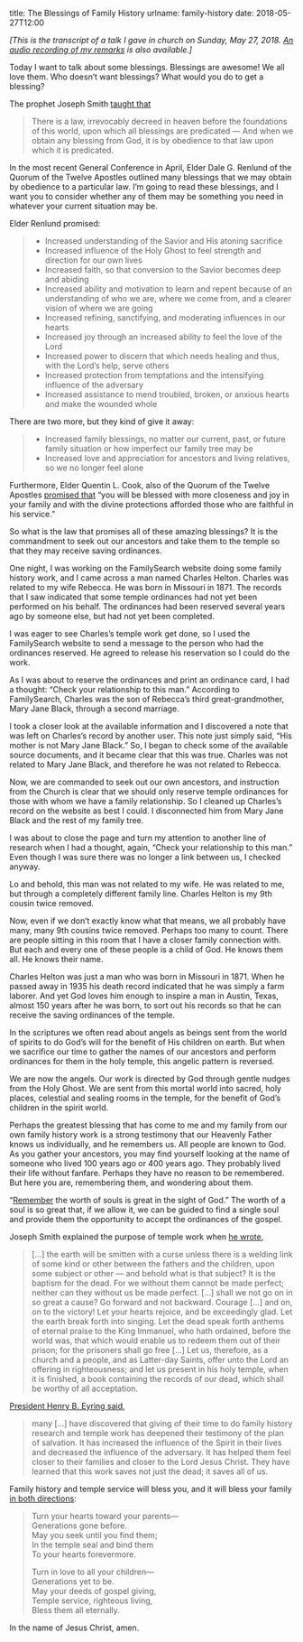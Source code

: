 title: The Blessings of Family History
urlname: family-history
date: 2018-05-27T12:00

_\[This is the transcript of a talk I gave in church on Sunday, May 27, 2018. [An audio recording of my remarks][a] is
also available.\]_

[a]: {static}/images/2018-05-27-family-history.mp3

Today I want to talk about some blessings. Blessings are awesome! We all love them. Who doesn&#x02bc;t want blessings?
What would you do to get a blessing?

The prophet Joseph Smith [taught that][b]

[b]: https://www.churchofjesuschrist.org/study/scriptures/dc-testament/dc/130?lang=eng&id=20-21#p20

> There is a law, irrevocably decreed in heaven before the foundations of this world, upon which all blessings are
> predicated &mdash; And when we obtain any blessing from God, it is by obedience to that law upon which it is
> predicated.

In the most recent General Conference in April, Elder Dale G. Renlund of the Quorum of the Twelve Apostles outlined many
blessings that we may obtain by obedience to a particular law. I&#x02bc;m going to read these blessings, and I want you
to consider whether any of them may be something you need in whatever your current situation may be.

Elder Renlund promised:

> *   Increased understanding of the Savior and His atoning sacrifice
> *   Increased influence of the Holy Ghost to feel strength and direction for our own lives
> *   Increased faith, so that conversion to the Savior becomes deep and abiding
> *   Increased ability and motivation to learn and repent because of an understanding of who we are, where we come
>     from, and a clearer vision of where we are going
> *   Increased refining, sanctifying, and moderating influences in our hearts
> *   Increased joy through an increased ability to feel the love of the Lord
> *   Increased power to discern that which needs healing and thus, with the Lord&#x02bc;s help, serve others
> *   Increased protection from temptations and the intensifying influence of the adversary
> *   Increased assistance to mend troubled, broken, or anxious hearts and make the wounded whole

There are two more, but they kind of give it away:

> *   Increased family blessings, no matter our current, past, or future family situation or how imperfect our family
>     tree may be
> *   Increased love and appreciation for ancestors and living relatives, so we no longer feel alone

Furthermore, Elder Quentin L. Cook, also of the Quorum of the Twelve Apostles [promised that][c] &ldquo;you will be
blessed with more closeness and joy in your family and with the divine protections afforded those who are faithful in
his service.&rdquo;

[c]: https://www.churchofjesuschrist.org/study/ensign/2016/02/the-joy-of-family-history-work

So what is the law that promises all of these amazing blessings? It is the commandment to seek out our ancestors and
take them to the temple so that they may receive saving ordinances.

One night, I was working on the FamilySearch website doing some family history work, and I came across a man named
Charles Helton. Charles was related to my wife Rebecca. He was born in Missouri in 1871. The records that I saw
indicated that some temple ordinances had not yet been performed on his behalf. The ordinances had been reserved several
years ago by someone else, but had not yet been completed.

I was eager to see Charles&#x02bc;s temple work get done, so I used the FamilySearch website to send a message to the
person who had the ordinances reserved. He agreed to release his reservation so I could do the work.

As I was about to reserve the ordinances and print an ordinance card, I had a thought: &ldquo;Check your relationship to
this man.&rdquo; According to FamilySearch, Charles was the son of Rebecca&#x02bc;s third great-grandmother, Mary Jane
Black, through a second marriage.

I took a closer look at the available information and I discovered a note that was left on Charles&#x02bc;s record by
another user. This note just simply said, &ldquo;His mother is not Mary Jane Black.&rdquo; So, I began to check some of
the available source documents, and it became clear that this was true. Charles was not related to Mary Jane Black, and
therefore he was not related to Rebecca.

Now, we are commanded to seek out our own ancestors, and instruction from the Church is clear that we should only
reserve temple ordinances for those with whom we have a family relationship. So I cleaned up Charles&#x02bc;s record on
the website as best I could. I disconnected him from Mary Jane Black and the rest of my family tree.

I was about to close the page and turn my attention to another line of research when I had a thought, again,
&ldquo;Check your relationship to this man.&rdquo; Even though I was sure there was no longer a link between us, I
checked anyway.

Lo and behold, this man was not related to my wife. He was related to me, but through a completely different family
line. Charles Helton is my 9th cousin twice removed.

Now, even if we don&#x02bc;t exactly know what that means, we all probably have many, many 9th cousins twice removed.
Perhaps too many to count. There are people sitting in this room that I have a closer family connection with. But each
and every one of these people is a child of God. He knows them all. He knows their name.

Charles Helton was just a man who was born in Missouri in 1871. When he passed away in 1935 his death record indicated
that he was simply a farm laborer. And yet God loves him enough to inspire a man in Austin, Texas, almost 150 years
after he was born, to sort out his records so that he can receive the saving ordinances of the temple.

In the scriptures we often read about angels as beings sent from the world of spirits to do God&#x02bc;s will for the
benefit of His children on earth. But when we sacrifice our time to gather the names of our ancestors and perform
ordinances for them in the holy temple, this angelic pattern is reversed.

We are now the angels. Our work is directed by God through gentle nudges from the Holy Ghost. We are sent from this
mortal world into sacred, holy places, celestial and sealing rooms in the temple, for the benefit of God&#x02bc;s
children in the spirit world.

Perhaps the greatest blessing that has come to me and my family from our own family history work is a strong testimony
that our Heavenly Father knows us individually, and he remembers us. All people are known to God. As you gather your
ancestors, you may find yourself looking at the name of someone who lived 100 years ago or 400 years ago. They probably
lived their life without fanfare. Perhaps they have no reason to be remembered. But here you are, remembering them, and
wondering about them.

&ldquo;[Remember][d] the worth of souls is great in the sight of God.&rdquo; The worth of a soul is so great that, if we
allow it, we can be guided to find a single soul and provide them the opportunity to accept the ordinances of the
gospel.

[d]: https://www.churchofjesuschrist.org/study/scriptures/dc-testament/dc/18?lang=eng&id=10#p9

Joseph Smith explained the purpose of temple work when [he wrote][e],

[e]: https://www.churchofjesuschrist.org/study/scriptures/dc-testament/dc/128?lang=eng&id=18,22,24#p18

> \[&hellip;\] the earth will be smitten with a curse unless there is a welding link of some kind or other between the
> fathers and the children, upon some subject or other &mdash; and behold what is that subject? It is the baptism for
> the dead. For we without them cannot be made perfect; neither can they without us be made perfect. \[&hellip;\] shall
> we not go on in so great a cause? Go forward and not backward. Courage \[&hellip;\] and on, on to the victory! Let
> your hearts rejoice, and be exceedingly glad. Let the earth break forth into singing. Let the dead speak forth anthems
> of eternal praise to the King Immanuel, who hath ordained, before the world was, that which would enable us to redeem
> them out of their prison; for the prisoners shall go free \[&hellip;\] Let us, therefore, as a church and a people,
> and as Latter-day Saints, offer unto the Lord an offering in righteousness; and let us present in his holy temple,
> when it is finished, a book containing the records of our dead, which shall be worthy of all acceptation.

[President Henry B. Eyring said][f],

[f]: https://www.churchofjesuschrist.org/study/general-conference/2017/04/gathering-the-family-of-god

> many \[&hellip;\] have discovered that giving of their time to do family history research and temple work has deepened
> their testimony of the plan of salvation. It has increased the influence of the Spirit in their lives and decreased
> the influence of the adversary. It has helped them feel closer to their families and closer to the Lord Jesus Christ.
> They have learned that this work saves not just the dead; it saves all of us.

Family history and temple service will bless you, and it will bless your family [in both directions][g]:

[g]: https://www.churchofjesuschrist.org/music/library/hymns/turn-your-hearts

> Turn your hearts toward your parents&mdash;  
> Generations gone before.  
> May you seek until you find them;  
> In the temple seal and bind them  
> To your hearts forevermore.
> 
> Turn in love to all your children&mdash;  
> Generations yet to be.  
> May your deeds of gospel giving,  
> Temple service, righteous living,  
> Bless them all eternally.

In the name of Jesus Christ, amen.
